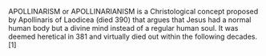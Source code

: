 APOLLINARISM or APOLLINARIANISM is a Christological concept proposed by Apollinaris of Laodicea (died 390) that argues that Jesus had a normal human body but a divine mind instead of a regular human soul. It was deemed heretical in 381 and virtually died out within the following decades.[1]
